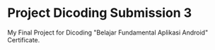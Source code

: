 # Project Dicoding Submission 3
My Final Project for Dicoding "Belajar Fundamental Aplikasi Android" Certificate.
